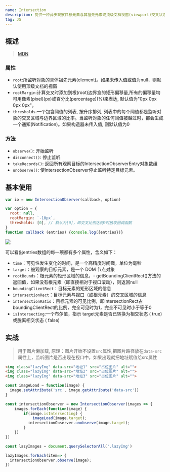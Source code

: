```yaml
---
name: Intersection
description: 提供一种异步观察目标元素与其祖先元素或顶级文档视窗(viewport)交叉状态的方法。判断元素是否出现在视口中
tag: JS
---
```


## 概述
> [MDN](https://developer.mozilla.org/zh-CN/docs/Web/API/IntersectionObserver)

### 属性
- `root`:所监听对象的具体祖先元素(element)。如果未传入值或值为null，则默认使用顶级文档的视窗
- `rootMargin`:计算交叉时添加到根(root)边界盒的矩形偏移量,所有的偏移量均可用像素(pixel)(px)或百分比(percentage)(%)来表达, 默认值为"0px 0px 0px 0px"。
- `thresholds`:一个包含阈值的列表, 按升序排列, 列表中的每个阈值都是监听对象的交叉区域与边界区域的比率。当监听对象的任何阈值被越过时，都会生成一个通知(Notification)。如果构造器未传入值, 则默认值为0

### 方法
- `observe()`: 开始监听
- `disconnect()`: 停止监听
- `takeRecords()`: 返回所有观察目标的IntersectionObserverEntry对象数组
- `unobserve()`: 使IntersectionObserver停止监听特定目标元素。


## 基本使用
```js
var io = new IntersectionObserver(callback, option)

var option = {
  root: null,
  rootMargin: `-10px`,
  thresholds: [0], // 默认为[0]，即交叉比例达到0时触发回调函数
}
function callback (entries) {console.log({entries})}
```
![](/md/IntersectionObserver1.png)

可以看出entries数组的每一项都有多个属性，含义如下：
- `time`：可见性发生变化的时间，是一个高精度时间戳，单位为毫秒
- `target`：被观察的目标元素，是一个 DOM 节点对象
- `rootBounds`：根元素的矩形区域的信息，- getBoundingClientRect()方法的返回值，如果没有根元素（即直接相对于视口滚动），则返回null
- `boundingClientRect`：目标元素的矩形区域的信息
- `intersectionRect`：目标元素与视口（或根元素）的交叉区域的信息
- `intersectionRatio`：目标元素的可见比例，即intersectionRect占boundingClientRect的比例，完全可见时为1，完全不可见时小于等于0
- `isIntersecting`:一个布尔值，指示 target元素是否已转换为相交状态 ( true) 或脱离相交状态 ( false)


## 实战
> 用于图片懒加载, 原理：图片开始不设置`src`属性,把图片路径放在`data-src`属性上，监听图片是否出现在视口中，如果出现就把地址赋值给src属性

```html
<img class="lazyImg" data-src="地址1" src="占位图片" alt="">
<img class="lazyImg" data-src="地址2" src="占位图片" alt="">
<img class="lazyImg" data-src="地址3" src="占位图片" alt="">
```

```js
const imageLoad = function(image) {
  image.setAttribute('src', image.getAttribute('data-src'))
}

const intersectionObserver = new IntersectionObserver(images => {
    images.forEach(function(image) {
        if(image.isIntersecting) {
            imageLoad(image.target);
          intersectionObserver.unobserve(image.target);
        }
    })
})

const lazyImages = document.querySelectorAll('.lazyImg')

lazyImages.forEach(item=> {
  intersectionObserver.observe(image);
})
```